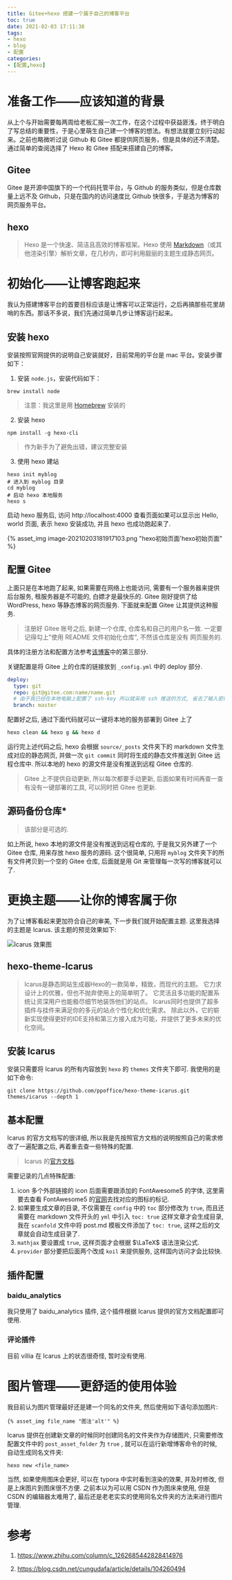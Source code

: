 ```yaml
---
title: Gitee+hexo 搭建一个属于自己的博客平台
toc: true
date: 2021-02-03 17:11:38
tags: 
- hexo 
- blog
- 配置
categories: 
- [配置,hexo]
---
```


# 准备工作——应该知道的背景

从上个与开始需要每两周给老板汇报一次工作，在这个过程中获益匪浅，终于明白了写总结的重要性，于是心里萌生自己建一个博客的想法。有想法就要立刻行动起来。之前也略微听过说 Github 和 Gitee 都提供网页服务，但是具体的还不清楚。通过简单的查阅选择了 Hexo 和 Gitee 搭配来搭建自己的博客。

<!--more-->

## Gitee

Gitee 是开源中国旗下的一个代码托管平台，与 Github 的服务类似，但是仓库数量上远不及 Github，只是在国内的访问速度比 Github 快很多，于是选为博客的网页服务平台。

## hexo

> Hexo 是一个快速、简洁且高效的博客框架。Hexo 使用 [Markdown](http://daringfireball.net/projects/markdown/)（或其他渲染引擎）解析文章，在几秒内，即可利用靓丽的主题生成静态网页。

# 初始化——让博客跑起来

我认为搭建博客平台的首要目标应该是让博客可以正常运行，之后再搞那些花里胡哨的东西。那话不多说，我们先通过简单几步让博客运行起来。

## 安装 hexo

安装按照官网提供的说明自己安装就好，目前常用的平台是 mac 平台。安装步骤如下：

1. 安装 `node.js`，安装代码如下：

```shell
brew install node
```

> 注意：我这里是用 [Homebrew](https://brew.sh/) 安装的

2. 安装 hexo

```shell
npm install -g hexo-cli
```

> 作为新手为了避免出错，建议完整安装

3. 使用 hexo 建站

```shell
hexo init myblog
# 进入到 myblog 目录
cd myblog
# 启动 hexo 本地服务
hexo s
```

启动 hexo 服务后, 访问 http://localhost:4000 查看页面如果可以显示出 Hello, world 页面, 表示 hexo 安装成功, 并且 hexo 也成功跑起来了. 

{% asset_img image-20210203181917103.png "hexo初始页面'hexo初始页面" %}

## 配置 Gitee

上面只是在本地跑了起来, 如果需要在网络上也能访问, 需要有一个服务器来提供后台服务, 租服务器是不可能的, 白嫖才是最快乐的. Gitee 刚好提供了给 WordPress, hexo 等静态博客的网页服务. 下面就来配置 Gitee 让其提供这种服务.

> 注册好 Gitee 账号之后, 新建一个仓库, 仓库名和自己的用户名一致. 一定要记得勾上"使用 README 文件初始化仓库", 不然该仓库是没有 网页服务的. 

具体的注册方法和配置方法参考[该博客](https://blog.csdn.net/cungudafa/article/details/104260494)中的第三部分. 

关键配置是将 Gitee 上的仓库的链接放到 `_config.yml` 中的 deploy 部分. 

```yml
deploy:
  type: git
  repo: git@gitee.com:name/name.git 
  # 由于我已经在本地电脑上配置了 ssh-key 所以就采用 ssh 推送的方式, 省去了输入密码的步骤
  branch: master 
```

配置好之后, 通过下面代码就可以一键将本地的服务部署到 Gitee 上了

```bash
hexo clean && hexo g && hexo d
```

运行完上述代码之后, hexo 会根据 `source/_posts` 文件夹下的 markdown 文件生成对应的静态网页, 并做一次 `git commit` 同时将生成的静态文件推送到 Gitee 远程仓库中. 所以本地的 hexo 的源文件是没有推送到远程 Gitee 仓库的. 

> Gitee 上不提供自动更新, 所以每次都要手动更新, 后面如果有时间再查一查有没有一键部署的工具, 可以同时把 Gitee 也更新. 

## 源码备份仓库*

> 该部分是可选的. 

如上所说, hexo 本地的源文件是没有推送到远程仓库的, 于是我又另外建了一个 Gitee 仓库, 用来存放 hexo 服务的源码. 这个很简单, 只用将 `myblog` 文件夹下的所有文件拷贝到一个空的 Gitee 仓库, 后面就是用 Git 来管理每一次写的博客就可以了. 

# 更换主题——让你的博客属于你

为了让博客看起来更加符合自己的审美, 下一步我们就开始配置主题. 这里我选择的主题是 Icarus. 该主题的预览效果如下: 

![Icarus 效果图](https://img-blog.csdnimg.cn/20210203223809658.png?x-oss-process=image/watermark,type_ZmFuZ3poZW5naGVpdGk,shadow_10,text_aHR0cHM6Ly9ibG9nLmNzZG4ubmV0L3FxXzQ1NDkwMzkz,size_16,color_FFFFFF,t_70#pic_center)

## hexo-theme-Icarus

> Icarus是静态网站生成器Hexo的一款简单，精致，而现代的主题。 它力求设计上的优雅，但也不抛弃使用上的简单明了。 它灵活且多功能的配置系统让资深用户也能极尽细节地装饰他们的站点。 Icarus同时也提供了超多插件与挂件来满足你的多元的站点个性化和优化需求。 除此以外，它的崭新实现使得更好的IDE支持和第三方接入成为可能，并提供了更多未来的优化空间。

## 安装 Icarus

安装只需要将 Icarus 的所有内容放到 `hexo` 的 `themes` 文件夹下即可. 我使用的是如下命令: 

```shell
git clone https://github.com/ppoffice/hexo-theme-icarus.git themes/icarus --depth 1
```

## 基本配置

Icarus 的官方文档写的很详细, 所以我是先按照官方文档的说明按照自己的需求修改了一遍配置之后, 再着重去查一些特殊的配置. 

> Icarus 的[官方文档](https://blog.zhangruipeng.me/hexo-theme-icarus/).

需要记录的几点特殊配置:

1. icon 多个外部链接的 icon 后面需要跟添加的 FontAwesome5 的字体, 这里需要去查看 FontAwesome5 的[官网](https://fontawesome.com/icons?d=gallery)去找对应的图标的标记.
2. 如果要生成文章的目录, 不仅需要在 `config` 中的 `toc` 部分修改为 `true`, 而且还需要在 markdown 文件开头的 `yml` 中引入 `toc: true` 这样文章才会生成目录, 我在 `scanfold` 文件中将 post.md 模板文件添加了 `toc: true`, 这样之后的文章就会自动生成目录了.
3. `mathjax` 要设置成 `true`, 这样页面才会根据 $\LaTeX$ 语法渲染公式. 
4. `provider` 部分要把后面两个改成 `koil` 来提供服务, 这样国内访问才会比较快. 

## 插件配置

### baidu_analytics

我只使用了 baidu_analytics 插件, 这个插件根据 Icarus 提供的官方文档配置即可使用. 

### 评论插件

目前 villia 在 Icarus 上的状态很奇怪, 暂时没有使用. 

# 图片管理——更舒适的使用体验

我目前认为图片管理最好还是建一个同名的文件夹, 然后使用如下语句添加图片: 

```shell
{% asset_img file_name "图注'alt'" %}
```

Icarus 提供在创建新文章的时候同时创建同名的文件夹作为存储图片, 只需要修改配置文件中的 `post_asset_folder` 为 `true` , 就可以在运行新增博客命令的时候, 自动生成同名文件夹: 

```shell
hexo new <file_name> 
```



当然, 如果使用图床会更好, 可以在 typora 中实时看到渲染的效果, 并及时修改, 但是上床图片到图床很不方便. 之前本以为可以用 CSDN 作为图床来使用, 但是 CSDN 的编辑器太难用了, 最后还是老老实实的使用同名文件夹的方法来进行图片管理. 

# 参考

1. https://www.zhihu.com/column/c_1262685442828414976

2. https://blog.csdn.net/cungudafa/article/details/104260494

